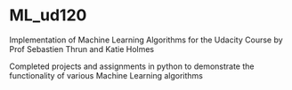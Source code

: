 # ML_ud120
Implementation of Machine Learning Algorithms for the Udacity Course by Prof Sebastien Thrun and Katie Holmes

Completed projects and assignments in python to demonstrate the functionality of various Machine Learning algorithms
